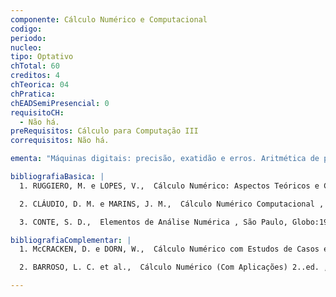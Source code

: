 ```yaml
---
componente: Cálculo Numérico e Computacional
codigo: 
periodo: 
nucleo: 
tipo: Optativo
chTotal: 60 
creditos: 4
chTeorica: 04 
chPratica: 
chEADSemiPresencial: 0
requisitoCH:
  - Não há.
preRequisitos: Cálculo para Computação III
correquisitos: Não há.

ementa: "Máquinas digitais: precisão, exatidão e erros. Aritmética de ponto flutuante. Sistemas de enumeração. Sistemas lineares. Resolução computacional de sistemas de equações lineares. Resolução de equações transcendentes. Aproximação de funções: interpolação spline, ajustamento de curvas, aproximação racional e por polinômios de Chebyschev. Integração numérica: Newton-Cotes e quadratura Gaussiana."

bibliografiaBasica: |
  1. RUGGIERO, M. e LOPES, V.,  Cálculo Numérico: Aspectos Teóricos e Computacionais , McGraw-Hill, 1996.

  2. CLÁUDIO, D. M. e MARINS, J. M.,  Cálculo Numérico Computacional , Teoria e Prática. São Paulo, Atlas, 1989.

  3. CONTE, S. D.,  Elementos de Análise Numérica , São Paulo, Globo:1977.

bibliografiaComplementar: |
  1. McCRACKEN, D. e DORN, W.,  Cálculo Numérico com Estudos de Casos em FORTRAN IV , Rio de janeiro: Campus, 1978.

  2. BARROSO, L. C. et al.,  Cálculo Numérico (Com Aplicações) 2..ed. , São Paulo, Harbra, 1987.

---
```

